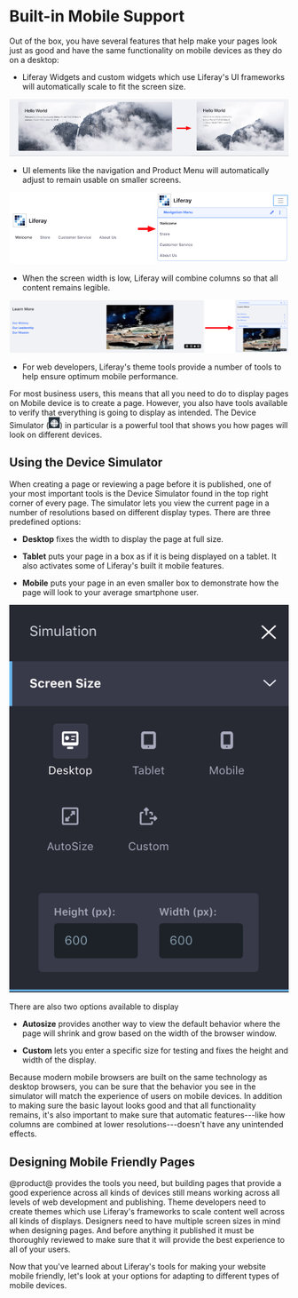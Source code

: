 # Built-in Mobile Support

Out of the box, you have several features that help make your pages look just 
as good and have the same functionality on mobile devices as they do on a 
desktop:

-  Liferay Widgets and custom widgets which use Liferay's UI frameworks will
    automatically scale to fit the screen size.

![Figure X: A demonstration of how a widget adjusts its size.](../../../../../images/widget-adjustment.png)

-  UI elements like the navigation and Product Menu will automatically adjust to
    remain usable on smaller screens.

![Figure X: A demonstration of how the main navigation adjusts its size.](../../../../../images/navigation-adjustment.png)

-  When the screen width is low, Liferay will combine columns so that all 
    content remains legible.

![Figure X: A demonstration of how columns combine.](../../../../../images/columns-adjustment.png)    
    
-  For web developers, Liferay's theme tools provide a number of tools to help
    ensure optimum mobile performance.

For most business users, this means that all you need to do to display pages on 
Mobile device is to create a page. However, you also have tools available to 
verify that everything is going to display as intended. The Device Simulator (![Simulation](../../../../../images/icon-simulation.png)) in 
particular is a powerful tool that shows you how pages will look on different 
devices. 

## Using the Device Simulator

When creating a page or reviewing a page before it is published, one of your 
most important tools is the Device Simulator found in the top right corner of 
every page. The simulator lets you view the current page in a number of 
resolutions based on different display types. There are three predefined 
options:

-  **Desktop** fixes the width to display the page at full size.

-  **Tablet** puts your page in a box as if it is being displayed on a tablet. 
    It also activates some of Liferay's built it mobile features.

-  **Mobile** puts your page in an even smaller box to demonstrate how the page 
    will look to your average smartphone user.

![Figure X: The Simulation panel.](../../../../../images/device-simulation.png)    

There are also two options available to display 

-  **Autosize** provides another way to view the default behavior where the page
    will shrink and grow based on the width of the browser window.
    
-  **Custom** lets you enter a specific size for testing and fixes the height 
    and width of the display.

Because modern mobile browsers are built on the same technology as desktop 
browsers, you can be sure that the behavior you see in the simulator will match 
the experience of users on mobile devices. In addition to making sure the basic 
layout looks good and that all functionality remains, it's also important to 
make sure that automatic features---like how columns are combined at lower 
resolutions---doesn't have any unintended effects.

## Designing Mobile Friendly Pages

@product@ provides the tools you need, but building pages that provide a good 
experience across all kinds of devices still means working across all levels of 
web development and publishing. Theme developers need to create themes which 
use Liferay's frameworks to scale content well across all kinds of displays. 
Designers need to have multiple screen sizes in mind when designing pages. And 
before anything it published it must be thoroughly reviewed to make sure that 
it will provide the best experience to all of your users.

Now that you've learned about Liferay's tools for making your website mobile 
friendly, let's look at your options for adapting to different types of mobile 
devices.
